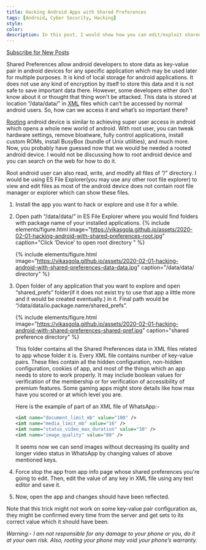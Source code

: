```yaml
---
title: Hacking Android Apps with Shared Preferences
tags: [Android, Cyber Security, Hacking]
style: 
color: 
description: In this post, I would show how you can edit/exploit shared preferences of android applications.
---
```


<a class="text-center" href="https://feedburner.google.com/fb/a/mailverify?uri=VikasGola&amp;loc=en_US" onclick="window.open(this.href, 'subscribe',
    'left=20,top=20,width=500,height=500,toolbar=1,resizable=0'); return false;">Subscribe for New Posts</a>

Shared Preferences allow android developers to store data as key-value pair in android devices for any specific application which may be used later for multiple purposes. It is kind of local storage for android applications. It does not use any kind of encryption by itself to store this data and it is not safe to save important data there. However, some developers either don't know about it or thought that thing won't be attacked. This data is stored at location “/data/data/” in [XML](https://www.wikiwand.com/en/XML) files which can’t be accessed by normal android users. So, how can we access it and what’s so important there?

[Rooting](https://www.wikiwand.com/en/Rooting_(Android)) android device is similar to achieving super user access in android which opens a whole new world of android. With root user, you can tweak hardware settings, remove bloatware, fully control applications, install custom ROMs, install BusyBox (bundle of Unix utilities), and much more. Now, you probably have guessed now that we would be needed a rooted android device. I would not be discussing how to root android device and you can search on the web for how to do it.

Root android user can also read, write, and modify all files of “/” directory. I would be using ES File Explorer(you may use any other root file explorer) to view and edit files as most of the android device does not contain root file manager or explorer which can show these files.

1. Install the app you want to hack or explore and use it for a while.

2. Open path “/data/data/” in ES File Explorer where you would find folders with package name of your installed applications.
    {% include elements/figure.html image="https://vikasgola.github.io/assets/2020-02-01-hacking-android-with-shared-preferences-root.jpg" caption="Click 'Device' to open root directory " %}

    {% include elements/figure.html image="https://vikasgola.github.io/assets/2020-02-01-hacking-android-with-shared-preferences-data-data.jpg" caption="/data/data/ directory" %}

1. Open folder of any application that you want to explore and open “shared_prefs” folder(if it does not exist try to use that app a little more and it would be created eventually.) in it. Final path would be “/data/data/io.package.name/shared_prefs”.

    {% include elements/figure.html image="https://vikasgola.github.io/assets/2020-02-01-hacking-android-with-shared-preferences-shared-pref.jpg" caption="shared preference directory" %}

    This folder contains all the Shared Preferences data in XML files related to app whose folder it is. Every XML file contains number of key-value pairs. 
    These files contain all the hidden configuration, non-hidden configuration, cookies of app, and most of the things which an app needs to store to work properly. It may include boolean values for verification of the membership or for verification of accessibility of premium features. Some gaming apps might store details like how max have you scored or at which level you are.

    Here is the example of part of an XML file of WhatsApp:-
    ```xml
    <int name="document_limit_mb" value="100" />
    <int name="media_limit_mb" value="16" />
    <int name="status_video_max_duration" value="30" />
    <int name="image_quality" value="80" />
    ```

    It seems now we can send images without decreasing its quality and longer video status in WhatsApp by changing values of above mentioned keys.

2. Force stop the app from app info page whose shared preferences you're going to edit. Then, edit the value of any key in XML file using any text editor and save it.

3. Now, open the app and changes should have been reflected.

Note that this trick might not work on some key-value pair configuration as, they might be confirmed every time from the server and get sets to its correct value which it should have been.

*Warning:- I am not responsible for any damage to your phone or you, do it at your own risk. Also, rooting your phone may void your phone’s warranty.*